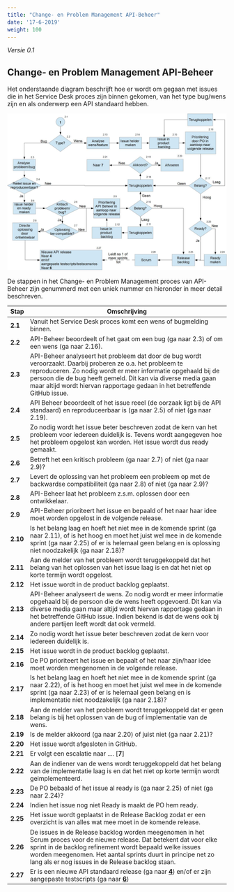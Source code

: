 ```yaml
---
title: "Change- en Problem Management API-Beheer"
date: '17-6-2019'
weight: 100
---
```


*Versie 0.1*

## Change- en Problem Management API-Beheer

Het onderstaande diagram beschrijft hoe er wordt om gegaan met issues die in het Service Desk proces zijn binnen gekomen, van het type bug/wens zijn en als onderwerp een API standaard hebben.

![Change- en Problem Management API-Beheer](https://github.com/VNG-Realisatie/api-beheer/blob/master/Processen/CR-PR-API-Beheer.jpg)

De stappen in het Change- en Problem Management proces van API-Beheer zijn genummerd met een uniek nummer en hieronder in meer detail beschreven.

| **Stap** | **Omschrijving** |
| -------- | ---------------- |
| **2.1** | Vanuit het Service Desk proces komt een wens of bugmelding binnen. |
| **2.2** | API-Beheer beoordeelt of het gaat om een bug (ga naar 2.3) of om een wens (ga naar 2.16). |
| **2.3** | API-Beheer analyseert het probleem dat door de bug wordt veroorzaakt. Daarbij proberen ze o.a. het probleem te reproduceren. Zo nodig wordt er meer informatie opgehaald bij de persoon die de bug heeft gemeld. Dit kan via diverse media gaan maar altijd wordt hiervan rapportage gedaan in het betreffende GitHub issue. |
| **2.4** | API Beheer beoordeelt of het issue reeel (de oorzaak ligt bij de API standaard) en reproduceerbaar is (ga naar 2.5) of niet (ga naar 2.19). |
| **2.5** | Zo nodig wordt het issue beter beschreven zodat de kern van het probleem voor iedereen duidelijk is. Tevens wordt aangegeven hoe het probleem opgelost kan worden. Het issue wordt dus ready gemaakt. |
| **2.6** | Betreft het een kritisch probleem (ga naar 2.7) of niet (ga naar 2.9)? |
| **2.7** | Levert de oplossing van het probleem een probleem op met de backwardse compatibiliteit (ga naar 2.8) of niet (ga naar 2.9)? |
| **2.8** | API-Beheer laat het probleem z.s.m. oplossen door een ontwikkelaar. |
| **2.9** | API-Beheer prioriteert het issue en bepaald of het naar haar idee moet worden opgelost in de volgende release. |
| **2.10** | Is het belang laag en hoeft het niet mee in de komende sprint (ga naar 2.11), of is het hoog en moet het juist wel mee in de komende sprint (ga naar 2.25) of er is helemaal geen belang en is oplossing niet noodzakelijk (ga naar 2.18)? |
| **2.11** | Aan de melder van het probleem wordt teruggekoppeld dat het belang van het oplossen van het issue laag is en dat het niet op korte termijn wordt opgelost. |
| **2.12** | Het issue wordt in de product backlog geplaatst. |
| **2.13** | API-Beheer analyseert de wens. Zo nodig wordt er meer informatie opgehaald bij de persoon die de wens heeft opgevoerd. Dit kan via diverse media gaan maar altijd wordt hiervan rapportage gedaan in het betreffende GitHub issue. Indien bekend is dat de wens ook bj andere partijen leeft wordt dat ook vermeld. |
| **2.14** | Zo nodig wordt het issue beter beschreven zodat de kern voor iedereen duidelijk is. |
| **2.15** | Het issue wordt in de product backlog geplaatst. |
| **2.16** | De PO prioriteert het issue en bepaalt of het naar zijn/haar idee moet worden meegenomen in de volgende release. |
| **2.17** | Is het belang laag en hoeft het niet mee in de komende sprint (ga naar 2.22), of is het hoog en moet het juist wel mee in de komende sprint (ga naar 2.23) of er is helemaal geen belang en is implementatie niet noodzakelijk (ga naar 2.18)? |
| **2.18** | Aan de melder van het probleem wordt teruggekoppeld dat er geen belang is bij het oplossen van de bug of implementatie van de wens. | 
| **2.19** | Is de melder akkoord (ga naar 2.20) of juist niet (ga naar 2.21)? |
| **2.20** | Het issue wordt afgesloten in GitHub. |
| **2.21** | Er volgt een escalatie naar .... [**7**] |
| **2.22** | Aan de indiener van de wens wordt teruggekoppeld dat het belang van de implementatie laag is en dat het niet op korte termijn wordt geimplementeerd. |
| **2.23** | De PO bebaald of het issue al ready is (ga naar 2.25) of niet (ga naar 2.24)? |
| **2.24** | Indien het issue nog niet Ready is maakt de PO hem ready. |
| **2.25** | Het issue wordt geplaatst in de Release Backlog zodat er een overzicht is van alles wat mee moet in de komende release. |  
| **2.26** | De issues in de Release backlog worden meegenomen in het Scrum proces voor de nieuwe release. Dat betekent dat voor elke sprint in de backlog refinement wordt bepaald welke issues worden meegenomen. Het aantal sprints duurt in principe net zo lang als er nog issues in de Release backlog staan. |
| **2.27** | Er is een nieuwe API standaard release (ga naar [**4**](RM-API-Beheer.md)) en/of er zijn aangepaste testscripts (ga naar [**6**](RM-ATV.md)) | vervaardigd.

